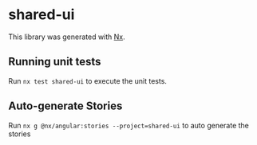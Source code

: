 # shared-ui

This library was generated with [Nx](https://nx.dev).

## Running unit tests

Run `nx test shared-ui` to execute the unit tests.

## Auto-generate Stories

Run `nx g @nx/angular:stories --project=shared-ui` to auto generate the stories
